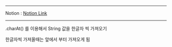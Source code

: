 ***
Notion : [Notion Link](https://west-pineapple-c4d.notion.site/charAt-5c7e33e5a777456d8643329d96c59d84)
***

.charAt() 를 이용해서 String 값을 한글자 씩 가져오기  
  
한글자씩 가져올때는 앞에서 부터 가져오게 됨
